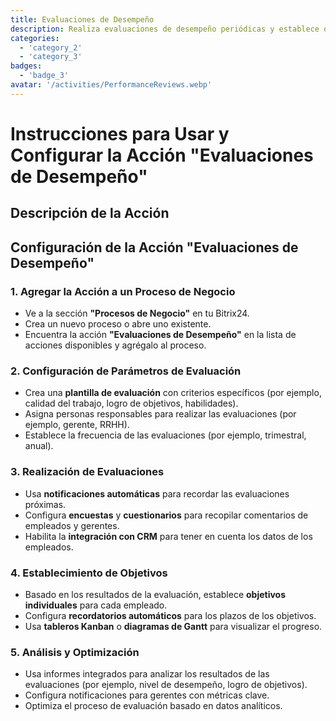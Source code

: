 ```yaml
---
title: Evaluaciones de Desempeño
description: Realiza evaluaciones de desempeño periódicas y establece objetivos.
categories: 
  - 'category_2'
  - 'category_3'
badges: 
  - 'badge_3'
avatar: '/activities/PerformanceReviews.webp'
---
```


# Instrucciones para Usar y Configurar la Acción "Evaluaciones de Desempeño"

## Descripción de la Acción

## **Configuración de la Acción "Evaluaciones de Desempeño"**

### 1. Agregar la Acción a un Proceso de Negocio
- Ve a la sección **"Procesos de Negocio"** en tu Bitrix24.
- Crea un nuevo proceso o abre uno existente.
- Encuentra la acción **"Evaluaciones de Desempeño"** en la lista de acciones disponibles y agrégalo al proceso.

### 2. Configuración de Parámetros de Evaluación
- Crea una **plantilla de evaluación** con criterios específicos (por ejemplo, calidad del trabajo, logro de objetivos, habilidades).
- Asigna personas responsables para realizar las evaluaciones (por ejemplo, gerente, RRHH).
- Establece la frecuencia de las evaluaciones (por ejemplo, trimestral, anual).

### 3. Realización de Evaluaciones
- Usa **notificaciones automáticas** para recordar las evaluaciones próximas.
- Configura **encuestas** y **cuestionarios** para recopilar comentarios de empleados y gerentes.
- Habilita la **integración con CRM** para tener en cuenta los datos de los empleados.

### 4. Establecimiento de Objetivos
- Basado en los resultados de la evaluación, establece **objetivos individuales** para cada empleado.
- Configura **recordatorios automáticos** para los plazos de los objetivos.
- Usa **tableros Kanban** o **diagramas de Gantt** para visualizar el progreso.

### 5. Análisis y Optimización
- Usa informes integrados para analizar los resultados de las evaluaciones (por ejemplo, nivel de desempeño, logro de objetivos).
- Configura notificaciones para gerentes con métricas clave.
- Optimiza el proceso de evaluación basado en datos analíticos.